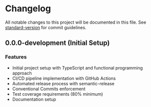 # Changelog

All notable changes to this project will be documented in this file. See [standard-version](https://github.com/conventional-changelog/standard-version) for commit guidelines.

## 0.0.0-development (Initial Setup)

### Features

* Initial project setup with TypeScript and functional programming approach
* CI/CD pipeline implementation with GitHub Actions
* Automated release process with semantic-release
* Conventional Commits enforcement
* Test coverage requirements (80% minimum)
* Documentation setup 